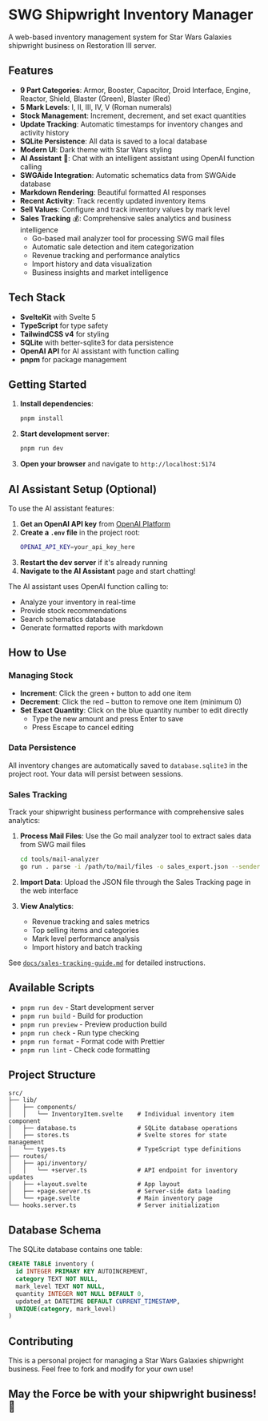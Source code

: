 # SWG Shipwright Inventory Manager

A web-based inventory management system for Star Wars Galaxies shipwright business on Restoration III server.

## Features

- **9 Part Categories**: Armor, Booster, Capacitor, Droid Interface, Engine, Reactor, Shield, Blaster (Green), Blaster (Red)
- **5 Mark Levels**: I, II, III, IV, V (Roman numerals)
- **Stock Management**: Increment, decrement, and set exact quantities
- **Update Tracking**: Automatic timestamps for inventory changes and activity history
- **SQLite Persistence**: All data is saved to a local database
- **Modern UI**: Dark theme with Star Wars styling
- **AI Assistant** 🤖: Chat with an intelligent assistant using OpenAI function calling
- **SWGAide Integration**: Automatic schematics data from SWGAide database
- **Markdown Rendering**: Beautiful formatted AI responses
- **Recent Activity**: Track recently updated inventory items
- **Sell Values**: Configure and track inventory values by mark level
- **Sales Tracking** 💰: Comprehensive sales analytics and business intelligence
  - Go-based mail analyzer tool for processing SWG mail files
  - Automatic sale detection and item categorization
  - Revenue tracking and performance analytics
  - Import history and data visualization
  - Business insights and market intelligence

## Tech Stack

- **SvelteKit** with Svelte 5
- **TypeScript** for type safety
- **TailwindCSS v4** for styling
- **SQLite** with better-sqlite3 for data persistence
- **OpenAI API** for AI assistant with function calling
- **pnpm** for package management

## Getting Started

1. **Install dependencies**:

   ```bash
   pnpm install
   ```

2. **Start development server**:

   ```bash
   pnpm run dev
   ```

3. **Open your browser** and navigate to `http://localhost:5174`

## AI Assistant Setup (Optional)

To use the AI assistant features:

1. **Get an OpenAI API key** from [OpenAI Platform](https://platform.openai.com/api-keys)
2. **Create a `.env` file** in the project root:
   ```bash
   OPENAI_API_KEY=your_api_key_here
   ```
3. **Restart the dev server** if it's already running
4. **Navigate to the AI Assistant** page and start chatting!

The AI assistant uses OpenAI function calling to:

- Analyze your inventory in real-time
- Provide stock recommendations
- Search schematics database
- Generate formatted reports with markdown

## How to Use

### Managing Stock

- **Increment**: Click the green `+` button to add one item
- **Decrement**: Click the red `−` button to remove one item (minimum 0)
- **Set Exact Quantity**: Click on the blue quantity number to edit directly
  - Type the new amount and press Enter to save
  - Press Escape to cancel editing

### Data Persistence

All inventory changes are automatically saved to `database.sqlite3` in the project root. Your data will persist between sessions.

### Sales Tracking

Track your shipwright business performance with comprehensive sales analytics:

1. **Process Mail Files**: Use the Go mail analyzer tool to extract sales data from SWG mail files

   ```bash
   cd tools/mail-analyzer
   go run . parse -i /path/to/mail/files -o sales_export.json --sender-filter "SWG.Restoration.auctioner"
   ```

2. **Import Data**: Upload the JSON file through the Sales Tracking page in the web interface

3. **View Analytics**:
   - Revenue tracking and sales metrics
   - Top selling items and categories
   - Mark level performance analysis
   - Import history and batch tracking

See [`docs/sales-tracking-guide.md`](docs/sales-tracking-guide.md) for detailed instructions.

## Available Scripts

- `pnpm run dev` - Start development server
- `pnpm run build` - Build for production
- `pnpm run preview` - Preview production build
- `pnpm run check` - Run type checking
- `pnpm run format` - Format code with Prettier
- `pnpm run lint` - Check code formatting

## Project Structure

```
src/
├── lib/
│   ├── components/
│   │   └── InventoryItem.svelte    # Individual inventory item component
│   ├── database.ts                 # SQLite database operations
│   ├── stores.ts                   # Svelte stores for state management
│   └── types.ts                    # TypeScript type definitions
├── routes/
│   ├── api/inventory/
│   │   └── +server.ts              # API endpoint for inventory updates
│   ├── +layout.svelte              # App layout
│   ├── +page.server.ts             # Server-side data loading
│   └── +page.svelte                # Main inventory page
└── hooks.server.ts                 # Server initialization
```

## Database Schema

The SQLite database contains one table:

```sql
CREATE TABLE inventory (
  id INTEGER PRIMARY KEY AUTOINCREMENT,
  category TEXT NOT NULL,
  mark_level TEXT NOT NULL,
  quantity INTEGER NOT NULL DEFAULT 0,
  updated_at DATETIME DEFAULT CURRENT_TIMESTAMP,
  UNIQUE(category, mark_level)
)
```

## Contributing

This is a personal project for managing a Star Wars Galaxies shipwright business. Feel free to fork and modify for your own use!

## May the Force be with your shipwright business! 🌟
